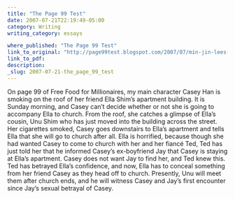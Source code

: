 ```yaml
---
title: "The Page 99 Test"
date: 2007-07-21T22:19:49-05:00
category: Writing
writing_category: essays

where_published: "The Page 99 Test"
link_to_original: "http://page99test.blogspot.com/2007/07/min-jin-lees-free-food-for-millionaires.html"
link_to_pdf:
description:
_slug: 2007-07-21-the_page_99_test
---
```


On page 99 of Free Food for Millionaires, my main character Casey Han is smoking on the roof of her friend Ella Shim’s apartment building. It is Sunday morning, and Casey can’t decide whether or not she is going to accompany Ella to church. From the roof, she catches a glimpse of Ella’s cousin, Unu Shim who has just moved into the building across the street. Her cigarettes smoked, Casey goes downstairs to Ella’s apartment and tells Ella that she will go to church after all. Ella is horrified, because though she had wanted Casey to come to church with her and her fiancé Ted, Ted has just told her that he informed Casey’s ex-boyfriend Jay that Casey is staying at Ella’s apartment. Casey does not want Jay to find her, and Ted knew this. Ted has betrayed Ella’s confidence, and now, Ella has to conceal something from her friend Casey as they head off to church. Presently, Unu will meet them after church ends, and he will witness Casey and Jay’s first encounter since Jay’s sexual betrayal of Casey.

